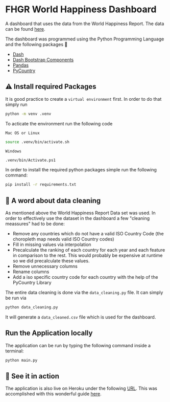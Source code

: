 # FHGR World Happiness Dashboard 
A dashboard that uses the data from the World Happiness Report.
The data can be found [here](https://www.kaggle.com/datasets/usamabuttar/world-happiness-report-2005-present).

The dashboard was programmed using the Python Programming Language and the following packages :snake:

- [Dash](https://dash.plotly.com/)
- [Dash Bootstrap Components](https://dash-bootstrap-components.opensource.faculty.ai/)
- [Pandas](https://github.com/pandas-dev/pandas)
- [PyCountry](https://github.com/flyingcircusio/pycountry)

## :warning: Install required Packages
It is good practice to create a `virtual environment` first. In order to do that simply run

```bash
python -m venv .venv
```

To acticate the environment run the following code

`Mac OS or Linux`

```bash
source .venv/bin/activate.sh
```

`Windows`

```bash
.venv/bin/Activate.ps1
```

In order to install the required python packages simple run the following command:

```bash
pip install -r requirements.txt
```

## :nail_care: A word about data cleaning 
As mentioned above the World Happiness Report Data set was used. In order to effectively use the dataset in the dashboard a few "cleaning meassures" had to be done:
* Remove any countries which do not have a valid ISO Country Code (the choropleth map needs valid ISO Country codes)
* Fill in missing values via interpolation
* Precalculate the ranking of each country for each year and each feature in comparison to the rest. This would probably be expensive at runtime so we did precalculate these values.
* Remove unnecessary columns
* Rename columns
* Add a iso specific country code for each country with the help of the PyCountry Library

The entire data cleaning is done via the `data_cleaning.py` file. It can simply be run via

```bash
python data_cleaning.py
```

It will generate a `data_cleaned.csv` file which is used for the dashboard. 

## Run the Application locally
The application can be run by typing the following command inside a terminal:

```bash
python main.py
```

## :rocket: See it in action 
The application is also live on Heroku under the following [URL](https://fhgr-msc-world-happiness-0a5341330a12.herokuapp.com/).
This was accomplished with this wonderful guide [here](https://towardsdatascience.com/deploying-your-dash-app-to-heroku-the-magical-guide-39bd6a0c586c).
